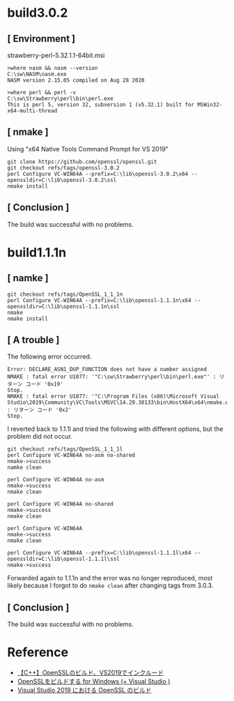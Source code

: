 # build3.0.2

## [ Environment ]

strawberry-perl-5.32.1.1-64bit.msi
```
>where nasm && nasm --version
C:\sw\NASM\nasm.exe
NASM version 2.15.05 compiled on Aug 28 2020

>where perl && perl -v
C:\sw\Strawberry\perl\bin\perl.exe
This is perl 5, version 32, subversion 1 (v5.32.1) built for MSWin32-x64-multi-thread
```

## [ nmake ]

Using "x64 Native Tools Command Prompt for VS 2019"
```
git clone https://github.com/openssl/openssl.git
git checkout refs/tags/openssl-3.0.2
perl Configure VC-WIN64A --prefix=C:\lib\openssl-3.0.2\x64 --openssldir=C:\lib\openssl-3.0.2\ssl
nmake install
```

## [ Conclusion ]

The build was successful with no problems.

# build1.1.1n

## [ namke ]
```
git checkout refs/tags/OpenSSL_1_1_1n
perl Configure VC-WIN64A --prefix=C:\lib\openssl-1.1.1n\x64 --openssldir=C:\lib\openssl-1.1.1n\ssl
nmake
nmake install
```

## [ A trouble ]

The following error occurred.
```
Error: DECLARE_ASN1_DUP_FUNCTION does not have a number assigned
NMAKE : fatal error U1077: '"C:\sw\Strawberry\perl\bin\perl.exe"' : リターン コード '0x19'
Stop.
NMAKE : fatal error U1077: '"C:\Program Files (x86)\Microsoft Visual Studio\2019\Community\VC\Tools\MSVC\14.29.30133\bin\HostX64\x64\nmake.exe"' : リターン コード '0x2'
Stop.
```

I reverted back to 1.1.1l and tried the following with different options, but the problem did not occur.
```
git checkout refs/tags/OpenSSL_1_1_1l
perl Configure VC-WIN64A no-asm no-shared
nmake->success
namke clean

perl Configure VC-WIN64A no-asm
nmake->success
nmake clean

perl Configure VC-WIN64A no-shared
nmake->success
nmake clean

perl Configure VC-WIN64A
nmake->success
nmake clean

perl Configure VC-WIN64A --prefix=C:\lib\openssl-1.1.1l\x64 --openssldir=C:\lib\openssl-1.1.1l\ssl
nmake->success
```
Forwarded again to 1.1.1n and the error was no longer reproduced, most likely because I forgot to do `nmake clean` after changing tags from 3.0.3.

## [ Conclusion ]

The build was successful with no problems.

# Reference

- [【C++】OpenSSLのビルド、VS2019でインクルード](https://chigusa-web.com/blog/cpp-openssl-install/)
- [OpenSSLをビルドする for Windows (+ Visual Studio )](https://qiita.com/bonkoturyu/items/0d9ce584ca45e5a29ea6)
- [Visual Studio 2019 における OpenSSL のビルド](https://qiita.com/QGv/items/dbc3e8b70d1f9f6a2f6f)
